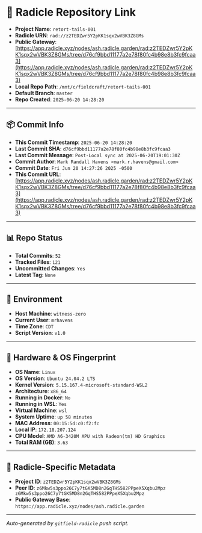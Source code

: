 # 🔗 Radicle Repository Link

- **Project Name**: `retort-tails-001`
- **Radicle URN**: `rad://z2TEDZwr5Y2pKK1sqx2wVBK3Z8GMs`
- **Public Gateway**: [https://app.radicle.xyz/nodes/ash.radicle.garden/rad:z2TEDZwr5Y2pKK1sqx2wVBK3Z8GMs/tree/d76cf9bbd11177a2e78f80fc4b98e8b3fc9fcaa3](https://app.radicle.xyz/nodes/ash.radicle.garden/rad:z2TEDZwr5Y2pKK1sqx2wVBK3Z8GMs/tree/d76cf9bbd11177a2e78f80fc4b98e8b3fc9fcaa3)
- **Local Repo Path**: `/mnt/c/fieldcraft/retort-tails-001`
- **Default Branch**: `master`
- **Repo Created**: `2025-06-20 14:28:20`

---

## 📦 Commit Info

- **This Commit Timestamp**: `2025-06-20 14:28:20`
- **Last Commit SHA**: `d76cf9bbd11177a2e78f80fc4b98e8b3fc9fcaa3`
- **Last Commit Message**: `Post-Local sync at 2025-06-20T19:01:30Z`
- **Commit Author**: `Mark Randall Havens <mark.r.havens@gmail.com>`
- **Commit Date**: `Fri Jun 20 14:27:26 2025 -0500`
- **This Commit URL**: [https://app.radicle.xyz/nodes/ash.radicle.garden/rad:z2TEDZwr5Y2pKK1sqx2wVBK3Z8GMs/tree/d76cf9bbd11177a2e78f80fc4b98e8b3fc9fcaa3](https://app.radicle.xyz/nodes/ash.radicle.garden/rad:z2TEDZwr5Y2pKK1sqx2wVBK3Z8GMs/tree/d76cf9bbd11177a2e78f80fc4b98e8b3fc9fcaa3)

---

## 📊 Repo Status

- **Total Commits**: `52`
- **Tracked Files**: `121`
- **Uncommitted Changes**: `Yes`
- **Latest Tag**: `None`

---

## 🧭 Environment

- **Host Machine**: `witness-zero`
- **Current User**: `mrhavens`
- **Time Zone**: `CDT`
- **Script Version**: `v1.0`

---

## 🧬 Hardware & OS Fingerprint

- **OS Name**: `Linux`
- **OS Version**: `Ubuntu 24.04.2 LTS`
- **Kernel Version**: `5.15.167.4-microsoft-standard-WSL2`
- **Architecture**: `x86_64`
- **Running in Docker**: `No`
- **Running in WSL**: `Yes`
- **Virtual Machine**: `wsl`
- **System Uptime**: `up 58 minutes`
- **MAC Address**: `00:15:5d:c0:f2:fc`
- **Local IP**: `172.18.207.124`
- **CPU Model**: `AMD A6-3420M APU with Radeon(tm) HD Graphics`
- **Total RAM (GB)**: `3.63`

---

## 🌱 Radicle-Specific Metadata

- **Project ID**: `z2TEDZwr5Y2pKK1sqx2wVBK3Z8GMs`
- **Peer ID**: `z6Mkw5s3ppo26C7y7tGK5MD8n2GqTHS582PPpeX5Xqbu2Mpz
z6Mkw5s3ppo26C7y7tGK5MD8n2GqTHS582PPpeX5Xqbu2Mpz`
- **Public Gateway Base**: `https://app.radicle.xyz/nodes/ash.radicle.garden`

---

_Auto-generated by `gitfield-radicle` push script._
